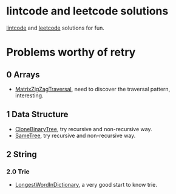 # lintcode and leetcode solutions

[lintcode](https://www.lintcode.com) and [leetcode](https://leetcode.com/) solutions for fun.

# Problems worthy of retry

## 0 Arrays

- [MatrixZigZagTraversal](https://www.lintcode.com/problem/matrix-zigzag-traversal/description), need to discover the traversal pattern, interesting.
 
## 1 Data Structure

- [CloneBinaryTree](https://www.lintcode.com/problem/clone-binary-tree/description), try recursive and non-recursive way.
- [SameTree](https://www.lintcode.com/problem/same-tree/description), try recursive and non-recursive way.

## 2 String

### 2.0 Trie

- [LongestWordInDictionary](https://www.lintcode.com/problem/longest-word-in-dictionary/description), a very good start to know trie.
